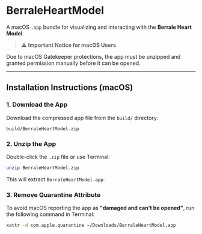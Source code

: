 # BerraleHeartModel

A macOS `.app` bundle for visualizing and interacting with the **Berrale Heart Model**.

> ⚠️ **Important Notice for macOS Users**

Due to macOS Gatekeeper protections, the app must be unzipped and granted permission manually before it can be opened.

---

## Installation Instructions (macOS)

### 1. Download the App

Download the compressed app file from the `build/` directory:

```
build/BerraleHeartModel.zip
```

### 2. Unzip the App

Double-click the `.zip` file or use Terminal:

```bash
unzip BerraleHeartModel.zip
```

This will extract `BerraleHeartModel.app`.

### 3. Remove Quarantine Attribute

To avoid macOS reporting the app as **"damaged and can't be opened"**, run the following command in Terminal:

```bash
xattr -d com.apple.quarantine ~/Downloads/BerraleHeartModel.app
```
